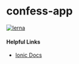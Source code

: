 # confess-app

[![lerna](https://img.shields.io/badge/maintained%20with-lerna-cc00ff.svg)](https://lerna.js.org/)

#### Helpful Links

- [Ionic Docs](https://ionicframework.com/docs)
